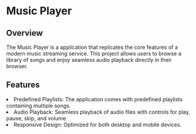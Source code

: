 <h1>Music Player</h1>
<h2>Overview</h2>
The Music Player is a application that replicates the core features of a modern music streaming service. This project allows users to browse a library of songs and enjoy seamless audio playback directly in their browser.
<h2>Features</h2>
<li>Predefined Playlists: The application comes with predefined playlists containing multiple songs.</li>
<li>Audio Playback: Seamless playback of audio files with controls for play, pause, skip, and volume.</li>
<li>Responsive Design: Optimized for both desktop and mobile devices.</li>
